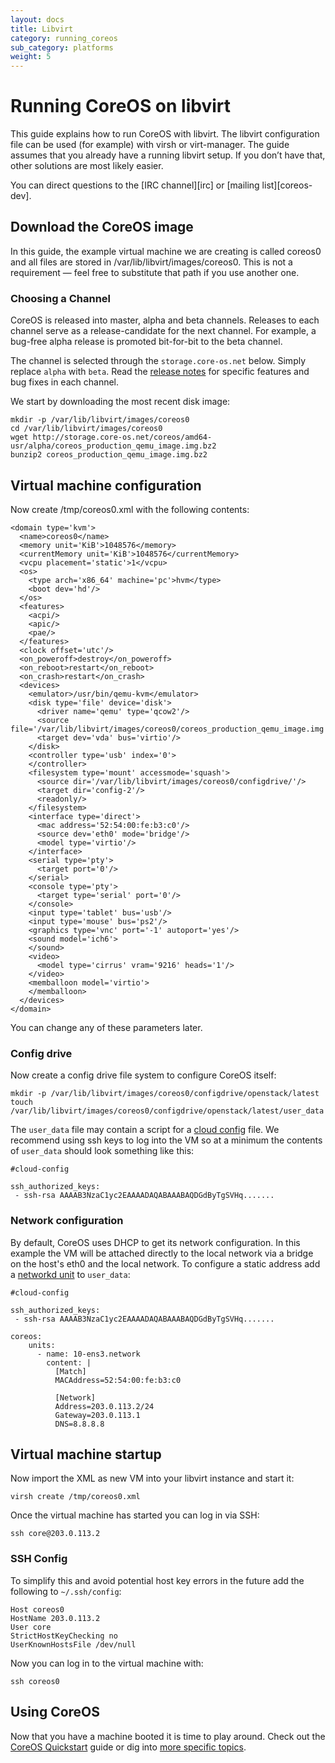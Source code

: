 ```yaml
---
layout: docs
title: Libvirt
category: running_coreos
sub_category: platforms
weight: 5
---
```


# Running CoreOS on libvirt

This guide explains how to run CoreOS with libvirt. The libvirt configuration
file can be used (for example) with virsh or virt-manager. The guide assumes
that you already have a running libvirt setup. If you don’t have that, other
solutions are most likely easier.

You can direct questions to the [IRC channel][irc] or [mailing
list][coreos-dev].

## Download the CoreOS image

In this guide, the example virtual machine we are creating is called coreos0 and
all files are stored in /var/lib/libvirt/images/coreos0. This is not a requirement — feel free
to substitute that path if you use another one.

### Choosing a Channel

CoreOS is released into master, alpha and beta channels. Releases to each channel serve as a release-candidate for the next channel. For example, a bug-free alpha release is promoted bit-for-bit to the beta channel.

The channel is selected through the `storage.core-os.net` below. Simply replace `alpha` with `beta`. Read the [release notes]({{site.url}}/releases) for specific features and bug fixes in each channel.

We start by downloading the most recent disk image:

    mkdir -p /var/lib/libvirt/images/coreos0
    cd /var/lib/libvirt/images/coreos0
    wget http://storage.core-os.net/coreos/amd64-usr/alpha/coreos_production_qemu_image.img.bz2
    bunzip2 coreos_production_qemu_image.img.bz2

## Virtual machine configuration

Now create /tmp/coreos0.xml with the following contents:

    <domain type='kvm'>
      <name>coreos0</name>
      <memory unit='KiB'>1048576</memory>
      <currentMemory unit='KiB'>1048576</currentMemory>
      <vcpu placement='static'>1</vcpu>
      <os>
        <type arch='x86_64' machine='pc'>hvm</type>
        <boot dev='hd'/>
      </os>
      <features>
        <acpi/>
        <apic/>
        <pae/>
      </features>
      <clock offset='utc'/>
      <on_poweroff>destroy</on_poweroff>
      <on_reboot>restart</on_reboot>
      <on_crash>restart</on_crash>
      <devices>
        <emulator>/usr/bin/qemu-kvm</emulator>
        <disk type='file' device='disk'>
          <driver name='qemu' type='qcow2'/>
          <source file='/var/lib/libvirt/images/coreos0/coreos_production_qemu_image.img'/>
          <target dev='vda' bus='virtio'/>
        </disk>
        <controller type='usb' index='0'>
        </controller>
        <filesystem type='mount' accessmode='squash'>
          <source dir='/var/lib/libvirt/images/coreos0/configdrive/'/>
          <target dir='config-2'/>
          <readonly/>
        </filesystem>
        <interface type='direct'>
          <mac address='52:54:00:fe:b3:c0'/>
          <source dev='eth0' mode='bridge'/>
          <model type='virtio'/>
        </interface>
        <serial type='pty'>
          <target port='0'/>
        </serial>
        <console type='pty'>
          <target type='serial' port='0'/>
        </console>
        <input type='tablet' bus='usb'/>
        <input type='mouse' bus='ps2'/>
        <graphics type='vnc' port='-1' autoport='yes'/>
        <sound model='ich6'>
        </sound>
        <video>
          <model type='cirrus' vram='9216' heads='1'/>
        </video>
        <memballoon model='virtio'>
        </memballoon>
      </devices>
    </domain>

You can change any of these parameters later.

### Config drive

Now create a config drive file system to configure CoreOS itself:

    mkdir -p /var/lib/libvirt/images/coreos0/configdrive/openstack/latest
    touch /var/lib/libvirt/images/coreos0/configdrive/openstack/latest/user_data

The `user_data` file may contain a script for a [cloud config][cloud-config]
file. We recommend using ssh keys to log into the VM so at a minimum the
contents of `user_data` should look something like this:

    #cloud-config

    ssh_authorized_keys:
     - ssh-rsa AAAAB3NzaC1yc2EAAAADAQABAAABAQDGdByTgSVHq.......

[cloud-config]: {{site.url}}/docs/cluster-management/setup/cloudinit-cloud-config

### Network configuration

By default, CoreOS uses DHCP to get its network configuration. In this
example the VM will be attached directly to the local network via a bridge
on the host's eth0 and the local network. To configure a static address
add a [networkd unit][systemd-network] to `user_data`:


    #cloud-config

    ssh_authorized_keys:
     - ssh-rsa AAAAB3NzaC1yc2EAAAADAQABAAABAQDGdByTgSVHq.......

    coreos:
        units:
          - name: 10-ens3.network
            content: |
              [Match]
              MACAddress=52:54:00:fe:b3:c0

              [Network]
              Address=203.0.113.2/24
              Gateway=203.0.113.1
              DNS=8.8.8.8

[systemd-network]: http://www.freedesktop.org/software/systemd/man/systemd.network.html


## Virtual machine startup

Now import the XML as new VM into your libvirt instance and start it:

    virsh create /tmp/coreos0.xml

Once the virtual machine has started you can log in via SSH:

    ssh core@203.0.113.2

### SSH Config

To simplify this and avoid potential host key errors in the future add
the following to `~/.ssh/config`:

    Host coreos0
    HostName 203.0.113.2
    User core
    StrictHostKeyChecking no
    UserKnownHostsFile /dev/null

Now you can log in to the virtual machine with:

    ssh coreos0


## Using CoreOS

Now that you have a machine booted it is time to play around.
Check out the [CoreOS Quickstart]({{site.url}}/docs/quickstart) guide or dig into [more specific topics]({{site.url}}/docs).
